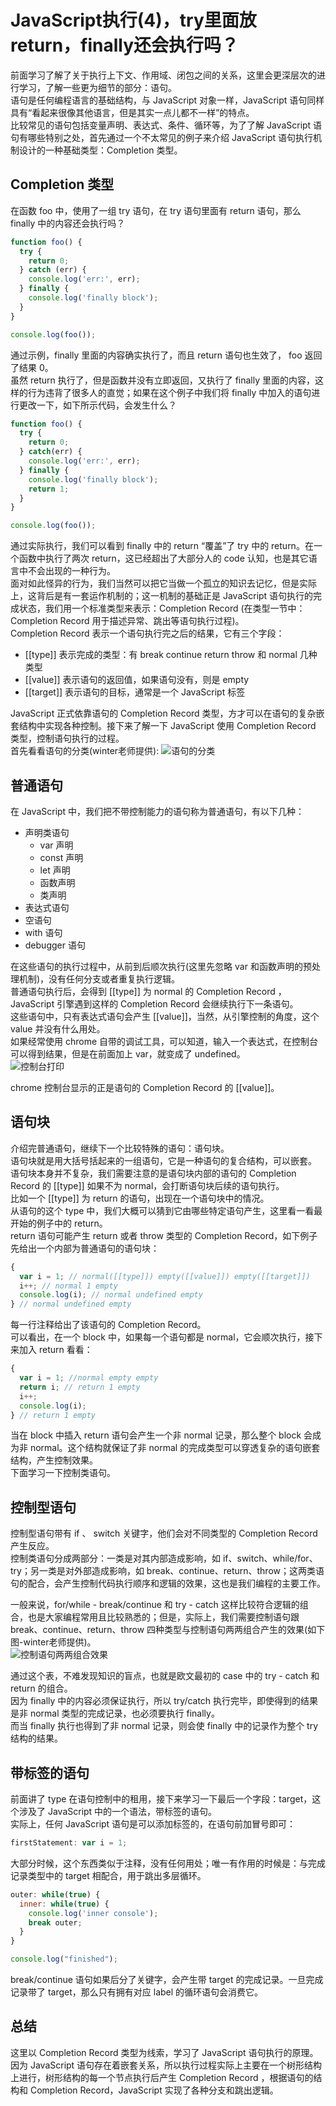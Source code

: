 # JavaScript执行(4)，try里面放return，finally还会执行吗？

前面学习了解了关于执行上下文、作用域、闭包之间的关系，这里会更深层次的进行学习，了解一些更为细节的部分：语句。  
语句是任何编程语言的基础结构，与 JavaScript 对象一样，JavaScript 语句同样具有“看起来很像其他语言，但是其实一点儿都不一样”的特点。  
比较常见的语句包括变量声明、表达式、条件、循环等，为了了解 JavaScript 语句有哪些特别之处，首先通过一个不太常见的例子来介绍 JavaScript 语句执行机制设计的一种基础类型：Completion 类型。  

## Completion 类型

在函数 foo 中，使用了一组 try 语句，在 try 语句里面有 return 语句，那么 finally 中的内容还会执行吗？

``` javascript
function foo() {
  try {
    return 0;
  } catch (err) {
    console.log('err:', err);
  } finally {
    console.log('finally block');
  }
}

console.log(foo());
```

通过示例，finally 里面的内容确实执行了，而且 return 语句也生效了， foo 返回了结果 0。  
虽然 return 执行了，但是函数并没有立即返回，又执行了 finally 里面的内容，这样的行为违背了很多人的直觉；如果在这个例子中我们将 finally 中加入的语句进行更改一下，如下所示代码，会发生什么？

``` javascript
function foo() {
  try {
    return 0;
  } catch(err) {
    console.log('err:', err);
  } finally {
    console.log('finally block');
    return 1;
  }
}

console.log(foo());
```

通过实际执行，我们可以看到 finally 中的 return “覆盖”了 try 中的 return。在一个函数中执行了两次 return，这已经超出了大部分人的 code 认知，也是其它语言中不会出现的一种行为。  
面对如此怪异的行为，我们当然可以把它当做一个孤立的知识去记忆，但是实际上，这背后是有一套运作机制的；这一机制的基础正是 JavaScript 语句执行的完成状态，我们用一个标准类型来表示：Completion Record (在类型一节中：Completion Record 用于描述异常、跳出等语句执行过程)。  
Completion Record 表示一个语句执行完之后的结果，它有三个字段：

- [[type]] 表示完成的类型：有 break continue return throw 和 normal 几种类型
- [[value]] 表示语句的返回值，如果语句没有，则是 empty
- [[target]] 表示语句的目标，通常是一个 JavaScript 标签

JavaScript 正式依靠语句的 Completion Record 类型，方才可以在语句的复杂嵌套结构中实现各种控制。接下来了解一下 JavaScript 使用 Completion Record 类型，控制语句执行的过程。  
首先看看语句的分类(winter老师提供):
![语句的分类](./images/39-1.jpg)  

## 普通语句

在 JavaScript 中，我们把不带控制能力的语句称为普通语句，有以下几种：

- 声明类语句
  - var 声明
  - const 声明
  - let 声明
  - 函数声明
  - 类声明
- 表达式语句
- 空语句
- with 语句
- debugger 语句

在这些语句的执行过程中，从前到后顺次执行(这里先忽略 var 和函数声明的预处理机制)，没有任何分支或者重复执行逻辑。  
普通语句执行后，会得到 [[type]] 为 normal 的 Completion Record ，JavaScript 引擎遇到这样的 Completion Record 会继续执行下一条语句。  
这些语句中，只有表达式语句会产生 [[value]]，当然，从引擎控制的角度，这个 value 并没有什么用处。  
如果经常使用 chrome 自带的调试工具，可以知道，输入一个表达式，在控制台可以得到结果，但是在前面加上 var，就变成了 undefined。  
![控制台打印](./images/39-2.jpg)  

chrome 控制台显示的正是语句的 Completion Record 的 [[value]]。

## 语句块

介绍完普通语句，继续下一个比较特殊的语句：语句块。  
语句块就是用大括号括起来的一组语句，它是一种语句的复合结构，可以嵌套。  
语句块本身并不复杂，我们需要注意的是语句块内部的语句的 Completion Record 的 [[type]] 如果不为 normal，会打断语句块后续的语句执行。  
比如一个 [[type]] 为 return 的语句，出现在一个语句块中的情况。  
从语句的这个 type 中，我们大概可以猜到它由哪些特定语句产生，这里看一看最开始的例子中的 return。  
return 语句可能产生 return 或者 throw 类型的 Completion Record，如下例子先给出一个内部为普通语句的语句块：

``` javascript
{
  var i = 1; // normal([[type]]) empty([[value]]) empty([[target]])
  i++; // normal 1 empty
  console.log(i); // normal undefined empty
} // normal undefined empty
```

每一行注释给出了该语句的 Completion Record。  
可以看出，在一个 block 中，如果每一个语句都是 normal，它会顺次执行，接下来加入 return 看看：

``` javascript
{
  var i = 1; //normal empty empty
  return i; // return 1 empty
  i++;
  console.log(i);
} // return 1 empty
```

当在 block 中插入 return 语句会产生一个非 normal 记录，那么整个 block 会成为非 normal。这个结构就保证了非 normal 的完成类型可以穿透复杂的语句嵌套结构，产生控制效果。  
下面学习一下控制类语句。

## 控制型语句

控制型语句带有 if 、 switch 关键字，他们会对不同类型的 Completion Record 产生反应。  
控制类语句分成两部分：一类是对其内部造成影响，如 if、switch、while/for、try；另一类是对外部造成影响，如 break、continue、return、throw；这两类语句的配合，会产生控制代码执行顺序和逻辑的效果，这也是我们编程的主要工作。  
  
一般来说，for/while - break/continue 和 try - catch 这样比较符合逻辑的组合，也是大家编程常用且比较熟悉的；但是，实际上，我们需要控制语句跟 break、continue、return、throw 四种类型与控制语句两两组合产生的效果(如下图-winter老师提供)。  
![控制语句两两组合效果](./images/39-3.png)  

通过这个表，不难发现知识的盲点，也就是欧文最初的 case 中的 try - catch 和 return 的组合。  
因为 finally 中的内容必须保证执行，所以 try/catch 执行完毕，即使得到的结果是非 normal 类型的完成记录，也必须要执行 finally。  
而当 finally 执行也得到了非 normal 记录，则会使 finally 中的记录作为整个 try 结构的结果。

## 带标签的语句

前面讲了 type 在语句控制中的租用，接下来学习一下最后一个字段：target，这个涉及了 JavaScript 中的一个语法，带标签的语句。  
实际上，任何 JavaScript 语句是可以添加标签的，在语句前加冒号即可：

``` javascript
firstStatement: var i = 1;
```

大部分时候，这个东西类似于注释，没有任何用处；唯一有作用的时候是：与完成记录类型中的 target 相配合，用于跳出多层循环。  

``` javascript
outer: while(true) {
  inner: while(true) {
    console.log('inner console');
    break outer;
  }
}

console.log("finished");
```

break/continue 语句如果后分了关键字，会产生带 target 的完成记录。一旦完成记录带了 target，那么只有拥有对应 label 的循环语句会消费它。

## 总结

这里以 Completion Record 类型为线索，学习了 JavaScript 语句执行的原理。  
因为 JavaScript 语句存在着嵌套关系，所以执行过程实际上主要在一个树形结构上进行，树形结构的每一个节点执行后产生 Completion Record ，根据语句的结构和 Completion Record，JavaScript 实现了各种分支和跳出逻辑。